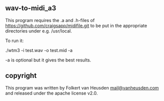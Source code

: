 wav-to-midi_a3
--------------
This program requires the .a and .h-files of https://github.com/craigsapp/midifile.git to be put in the appropriate directories under e.g. /usr/local.

To run it:

./wtm3 -i test.wav -o test.mid -a

-a is optional but it gives the best results.


copyright
---------
This program was written by Folkert van Heusden <mail@vanheusden.com> and released under the apache license v2.0.
